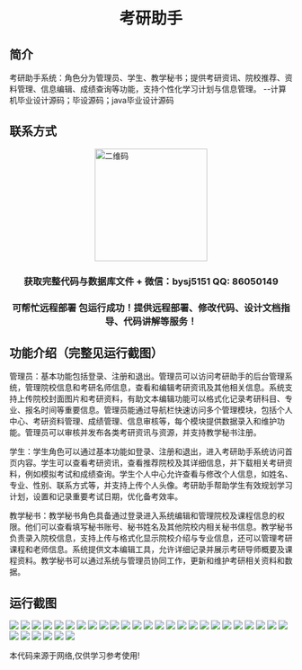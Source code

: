 <p><h1 align="center">考研助手</h1></p>

## 简介
考研助手系统：角色分为管理员、学生、教学秘书；提供考研资讯、院校推荐、资料管理、信息编辑、成绩查询等功能，支持个性化学习计划与信息管理。    --计算机毕业设计源码；毕设源码；java毕业设计源码


## 联系方式
<img src="https://bs-1329754181.cos.ap-shanghai.myqcloud.com/wx.jpg" alt="二维码" style="display: block; margin: 0 auto;" width="200px">
<p><h3 align="center">获取完整代码与数据库文件 + 微信：bysj5151 QQ: 86050149</h3></p>
<p><h3 align="center">可帮忙远程部署 包运行成功！提供远程部署、修改代码、设计文档指导、代码讲解等服务！</h3></p>

## 功能介绍（完整见运行截图）
管理员：基本功能包括登录、注册和退出。管理员可以访问考研助手的后台管理系统，管理院校信息和考研名师信息，查看和编辑考研资讯及其他相关信息。系统支持上传院校封面图片和考研资料，有助文本编辑功能可以格式化记录考研科目、专业、报名时间等重要信息。管理员能通过导航栏快速访问多个管理模块，包括个人中心、考研资料管理、成绩管理、信息审核等，每个模块提供数据录入和维护功能。管理员可以审核并发布各类考研资讯与资源，并支持教学秘书注册。

学生：学生角色可以通过基本功能如登录、注册和退出，进入考研助手系统访问首页内容。学生可以查看考研资讯，查看推荐院校及其详细信息，并下载相关考研资料，例如模拟考试和成绩查询。学生个人中心允许查看与修改个人信息，如姓名、专业、性别、联系方式等，并支持上传个人头像。考研助手帮助学生有效规划学习计划，设置和记录重要考试日期，优化备考效率。

教学秘书：教学秘书角色具备通过登录进入系统编辑和管理院校及课程信息的权限。他们可以查看填写秘书账号、秘书姓名及其他院校内相关秘书信息。教学秘书负责录入院校信息，支持上传与格式化显示院校介绍与专业信息，还可以管理考研课程和老师信息。系统提供文本编辑工具，允许详细记录并展示考研导师概要及课程资料。教学秘书可以通过系统与管理员协同工作，更新和维护考研相关资料和数据。


## 运行截图
![](https://bs-1329754181.cos.ap-shanghai.myqcloud.com/ssm/ExamAssistant/img/001.jpg)
![](https://bs-1329754181.cos.ap-shanghai.myqcloud.com/ssm/ExamAssistant/img/002.jpg)
![](https://bs-1329754181.cos.ap-shanghai.myqcloud.com/ssm/ExamAssistant/img/003.jpg)
![](https://bs-1329754181.cos.ap-shanghai.myqcloud.com/ssm/ExamAssistant/img/004.jpg)
![](https://bs-1329754181.cos.ap-shanghai.myqcloud.com/ssm/ExamAssistant/img/005.jpg)
![](https://bs-1329754181.cos.ap-shanghai.myqcloud.com/ssm/ExamAssistant/img/006.jpg)
![](https://bs-1329754181.cos.ap-shanghai.myqcloud.com/ssm/ExamAssistant/img/007.jpg)
![](https://bs-1329754181.cos.ap-shanghai.myqcloud.com/ssm/ExamAssistant/img/008.jpg)
![](https://bs-1329754181.cos.ap-shanghai.myqcloud.com/ssm/ExamAssistant/img/009.jpg)
![](https://bs-1329754181.cos.ap-shanghai.myqcloud.com/ssm/ExamAssistant/img/010.jpg)
![](https://bs-1329754181.cos.ap-shanghai.myqcloud.com/ssm/ExamAssistant/img/011.jpg)
![](https://bs-1329754181.cos.ap-shanghai.myqcloud.com/ssm/ExamAssistant/img/012.jpg)
![](https://bs-1329754181.cos.ap-shanghai.myqcloud.com/ssm/ExamAssistant/img/013.jpg)
![](https://bs-1329754181.cos.ap-shanghai.myqcloud.com/ssm/ExamAssistant/img/014.jpg)
![](https://bs-1329754181.cos.ap-shanghai.myqcloud.com/ssm/ExamAssistant/img/015.jpg)
![](https://bs-1329754181.cos.ap-shanghai.myqcloud.com/ssm/ExamAssistant/img/016.jpg)
![](https://bs-1329754181.cos.ap-shanghai.myqcloud.com/ssm/ExamAssistant/img/017.jpg)
![](https://bs-1329754181.cos.ap-shanghai.myqcloud.com/ssm/ExamAssistant/img/018.jpg)
![](https://bs-1329754181.cos.ap-shanghai.myqcloud.com/ssm/ExamAssistant/img/019.jpg)
![](https://bs-1329754181.cos.ap-shanghai.myqcloud.com/ssm/ExamAssistant/img/020.jpg)
![](https://bs-1329754181.cos.ap-shanghai.myqcloud.com/ssm/ExamAssistant/img/021.jpg)
![](https://bs-1329754181.cos.ap-shanghai.myqcloud.com/ssm/ExamAssistant/img/022.jpg)
![](https://bs-1329754181.cos.ap-shanghai.myqcloud.com/ssm/ExamAssistant/img/023.jpg)
![](https://bs-1329754181.cos.ap-shanghai.myqcloud.com/ssm/ExamAssistant/img/024.jpg)
![](https://bs-1329754181.cos.ap-shanghai.myqcloud.com/ssm/ExamAssistant/img/025.jpg)
![](https://bs-1329754181.cos.ap-shanghai.myqcloud.com/ssm/ExamAssistant/img/026.jpg)
![](https://bs-1329754181.cos.ap-shanghai.myqcloud.com/ssm/ExamAssistant/img/027.jpg)
![](https://bs-1329754181.cos.ap-shanghai.myqcloud.com/ssm/ExamAssistant/img/028.jpg)
![](https://bs-1329754181.cos.ap-shanghai.myqcloud.com/ssm/ExamAssistant/img/029.jpg)
![](https://bs-1329754181.cos.ap-shanghai.myqcloud.com/ssm/ExamAssistant/img/030.jpg)
![](https://bs-1329754181.cos.ap-shanghai.myqcloud.com/ssm/ExamAssistant/img/031.jpg)

<p>本代码来源于网络,仅供学习参考使用!</p>
